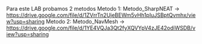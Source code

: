 Para este LAB probamos 2 metodos
Metodo 1:  Metodo_SharpNEAT ->  https://drive.google.com/file/d/1ZVrrTn2UjeBEWm5vHh1pIuJSBptQvmhx/view?usp=sharing
Metodo 2:  Metodo_NavMesh -> https://drive.google.com/file/d/1YE4VQJa3Qt2fyXQVYpV4zJE42odiWSDB/view?usp=sharing
